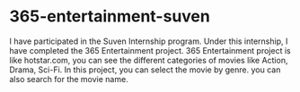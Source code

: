 # 365-entertainment-suven
I have participated in the Suven Internship program. Under this internship, I have completed the 365 Entertainment project. 365 Entertainment project is like hotstar.com, you can see the different categories of movies like Action, Drama, Sci-Fi. In this project, you can select the movie by genre. you can also search for the movie name.
